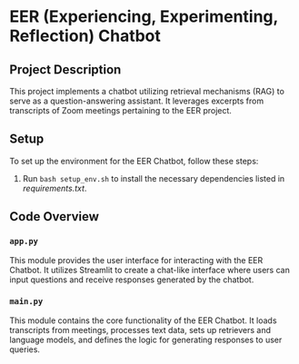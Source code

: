 # EER (Experiencing, Experimenting, Reflection) Chatbot
## Project Description
This project implements a chatbot utilizing retrieval mechanisms (RAG) to serve as a question-answering assistant. It leverages excerpts from transcripts of Zoom meetings pertaining to the EER project.


## Setup

To set up the environment for the EER Chatbot, follow these steps:

1. Run `bash setup_env.sh` to install the necessary dependencies listed in _requirements.txt_.

## Code Overview

### `app.py`

This module provides the user interface for interacting with the EER Chatbot. It utilizes Streamlit to create a chat-like interface where users can input questions and receive responses generated by the chatbot.

### `main.py`

This module contains the core functionality of the EER Chatbot. It loads transcripts from meetings, processes text data, sets up retrievers and language models, and defines the logic for generating responses to user queries.
